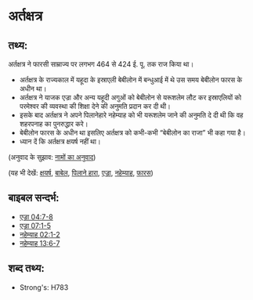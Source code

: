 # अर्तक्षत्र #

## तथ्य: ##

अर्तक्षत्र ने फारसी साम्राज्य पर लगभग 464 से 424 ई. पू. तक राज किया था।

* अर्तक्षत्र के राज्यकाल में यहूदा के इस्राएली बेबीलोन में बन्धुआई में थे उस समय बेबीलोन फारस के अधीन था।
* अर्तक्षत्र ने याजक एज्रा और अन्य यहूदी अगुओं को बेबीलोन से यरूशलेम लौट कर इस्राएलियों को परमेश्वर की व्यवस्था की शिक्षा देने की अनुमति प्रदान कर दी थी।
* इसके बाद अर्तक्षत्र ने अपने पिलानेहारे नहेम्याह को भी यरूशलेम जाने की अनुमति दे दी थी कि वह शहरपनाह का पुनरुद्धार करे।
* बेबीलोन फारस के अधीन था इसलिए अर्तक्षत्र को कभी-कभी “बेबीलोन का राजा” भी कहा गया है।
* ध्यान दें कि अर्तक्षत्र क्षयर्ष नहीं था।

(अनुवाद के सुझाव: [नामों का अनुवाद](rc://hi/ta/man/translate/translate-names))

(यह भी देखें: [क्षयर्ष](../names/ahasuerus.md), [बाबेल](../names/babylon.md), [पिलाने हारा](../other/cupbearer.md), [एज्रा](../names/ezra.md), [नहेम्याह](../names/nehemiah.md), [फारस](../names/persia.md))

## बाइबल सन्दर्भ: ##

* [एज्रा 04:7-8](rc://hi/tn/help/ezr/04/07)
* [एज्रा 07:1-5](rc://hi/tn/help/ezr/07/01)
* [नहेम्याह 02:1-2](rc://hi/tn/help/neh/02/01)
* [नहेम्याह 13:6-7](rc://hi/tn/help/neh/13/06)

## शब्द तथ्य: ##

* Strong's: H783
